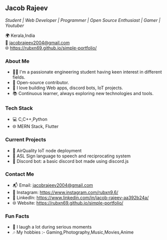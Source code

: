 ## Jacob Rajeev
*Student | Web Developer | Programmer | Open Source Enthusiast | Gamer | Youtuber*

🌍 Kerala,India
<br>
📧 jacobrajeev2004@gmail.com
<br>
🌐 https://rubxn69.github.io/simple-portfolio/

### About Me

- 👨‍💻 I'm a passionate engineering student having keen interest in different fields.
- 🌟 Open-source contributor.
- 🚀 I love building Web apps, discord bots, IoT projects.
- 📚 Continuous learner, always exploring new technologies and tools.

### Tech Stack

- 💻 C,C++,Python
- 🌐 MERN Stack, Flutter

### Current Projects

- 🔭 AirQuality IoT node deployment
- 🔭 ASL Sign language to speech and reciprocating system
- 🔭 Discord bot: a basic discord bot made using discord.js

### Contact Me

- 📬 Email: jacobrajeev2004@gmail.com
- 📱 Instagram: https://www.instagram.com/rubxn9.6/
- 💼 LinkedIn: https://www.linkedin.com/in/jacob-rajeev-aa392b24a/
- 🌐 Website: https://rubxn69.github.io/simple-portfolio/

### Fun Facts

- 🌟 I laugh a lot during serious moments
- 🎶 My hobbies :- Gaming,Photography,Music,Movies,Anime
